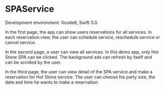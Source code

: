 # SPAService
Development environment: Xcode8, Swift 3.0.

In the first page, the app can show users reservations for all services. In each reservation view, the user can schedule service, reschedule service or cancel service.

In the second page, a user can view all services. In this demo app, only Hot Stone SPA can be clicked. The background ads can refresh by itself and can be scrolled by the user.

In the third page, the user can view detail of the SPA service and make a reservation for Hot Stone service. The user can choose his party size, the date and time he wants to make a reservation.
